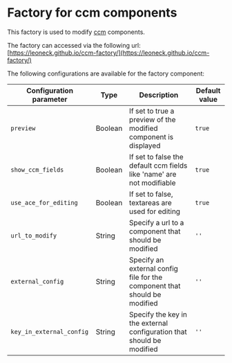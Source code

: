 # Factory for ccm components

This factory is used to modify [ccm](https://github.com/akless/ccm) components.

The factory can accessed via the following url: [https://leoneck.github.io/ccm-factory/](https://leoneck.github.io/ccm-factory/)



The following configurations are available for the factory component:

| Configuration parameter  | Type    | Description                              | Default value |
| ------------------------ | ------- | ---------------------------------------- | ------------- |
| `preview`                | Boolean | If set to true a preview of the modified component is displayed | `true`        |
| `show_ccm_fields`        | Boolean | If set to false the default ccm fields like 'name' are not modifiable | `true`        |
| `use_ace_for_editing`    | Boolean | If set to false, textareas are used for editing | `true`        |
| `url_to_modify`          | String  | Specify a url to a component that should be modified | `''`          |
| `external_config`        | String  | Specify an external config file for the component that should be modified | `''`          |
| `key_in_external_config` | String  | Specify the key in the external configuration that should be modified | `''`          |

